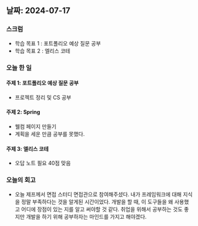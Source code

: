 ## 날짜: 2024-07-17

### 스크럼
- 학습 목표 1 : 포트폴리오 예상 질문 공부
- 학습 목표 2 : 엘리스 코테

### 오늘 한 일

#### 주제 1: 포트폴리오 예상 질문 공부
- 프로젝트 정리 및 CS 공부

#### 주제 2: Spring
- 웰컴 페이지 만들기
- 계획을 세운 만큼 공부를 못했다.

#### 주제 3: 엘리스 코테
- 오답 노트 필요 40점 맞음

### 오늘의 회고
- 오늘 제프께서 면접 스터디 면접관으로 참여해주셨다. 내가 프레임워크에 대해 지식을 정말 부족하다는 것을 알게된 시간이었다. 개발을 할 때, 이 도구들을 왜 사용했고 어디에 장점이 있는 지를 알고 써야할 것 같다. 취업을 위해서 공부하는 것도 좋지만 개발을 하기 위해 공부하자는 마인드를 가지고 해야겠다.